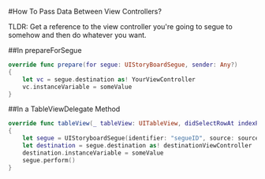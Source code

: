 #How To Pass Data Between View Controllers?

TLDR: Get a reference to the view controller you're going to segue to somehow and then do whatever you want.

##In prepareForSegue

```Swift
override func prepare(for segue: UIStoryBoardSegue, sender: Any?)
{	
	let vc = segue.destination as! YourViewController
	vc.instanceVariable = someValue
}
```

##In a TableViewDelegate Method
```Swift
override func tableView(_ tableView: UITableView, didSelectRowAt indexPath: IndexPath)
{
	let segue = UIStoryboardSegue(identifier: "segueID", source: sourceVieController, destination: destinationViewController)
	let destination = segue.destination as! destinationViewController
	destination.instanceVariable = someValue
	segue.perform()
}
```




	


